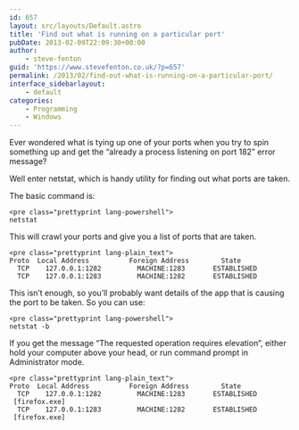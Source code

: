 ```yaml
---
id: 657
layout: src/layouts/Default.astro
title: 'Find out what is running on a particular port'
pubDate: 2013-02-09T22:09:30+00:00
author:
    - steve-fenton
guid: 'https://www.stevefenton.co.uk/?p=657'
permalink: /2013/02/find-out-what-is-running-on-a-particular-port/
interface_sidebarlayout:
    - default
categories:
    - Programming
    - Windows
---
```


Ever wondered what is tying up one of your ports when you try to spin something up and get the “already a process listening on port 182” error message?

Well enter netstat, which is handy utility for finding out what ports are taken.

The basic command is:

```
<pre class="prettyprint lang-powershell">
netstat
```

This will crawl your ports and give you a list of ports that are taken.

```
<pre class="prettyprint lang-plain_text">
Proto  Local Address          Foreign Address        State
  TCP    127.0.0.1:1282         MACHINE:1283       ESTABLISHED
  TCP    127.0.0.1:1283         MACHINE:1282       ESTABLISHED
```

This isn’t enough, so you’ll probably want details of the app that is causing the port to be taken. So you can use:

```
<pre class="prettyprint lang-powershell">
netstat -b
```

If you get the message “The requested operation requires elevation”, either hold your computer above your head, or run command prompt in Administrator mode.

```
<pre class="prettyprint lang-plain_text">
Proto  Local Address          Foreign Address        State
  TCP    127.0.0.1:1282         MACHINE:1283       ESTABLISHED
 [firefox.exe]
  TCP    127.0.0.1:1283         MACHINE:1282       ESTABLISHED
 [firefox.exe]
```